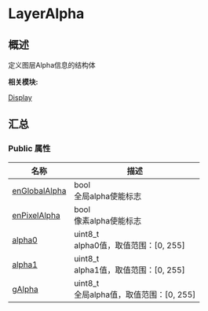 # LayerAlpha


## 概述

定义图层Alpha信息的结构体

**相关模块:**

[Display](_display.md)


## 汇总


### Public 属性

  | 名称 | 描述 | 
| -------- | -------- |
| [enGlobalAlpha](_display.md#englobalalpha-12) | bool<br/>全局alpha使能标志 | 
| [enPixelAlpha](_display.md#enpixelalpha-12) | bool<br/>像素alpha使能标志 | 
| [alpha0](_display.md#alpha0-12) | uint8_t<br/>alpha0值，取值范围：[0,&nbsp;255] | 
| [alpha1](_display.md#alpha1-12) | uint8_t<br/>alpha1值，取值范围：[0,&nbsp;255] | 
| [gAlpha](_display.md#galpha) | uint8_t<br/>全局alpha值，取值范围：[0,&nbsp;255] | 
